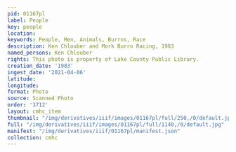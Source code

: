 ```yaml
---
pid: 01167pl
label: People
key: people
location: 
keywords: People, Men, Animals, Burros, Race
description: Ken Chlouber and Mork Burro Racing, 1983
named_persons: Ken Chlouber
rights: This photo is property of Lake County Public Library.
creation_date: '1983'
ingest_date: '2021-04-06'
latitude: 
longitude: 
format: Photo
source: Scanned Photo
order: '3712'
layout: cmhc_item
thumbnail: "/img/derivatives/iiif/images/01167pl/full/250,/0/default.jpg"
full: "/img/derivatives/iiif/images/01167pl/full/1140,/0/default.jpg"
manifest: "/img/derivatives/iiif/01167pl/manifest.json"
collection: cmhc
---
```

